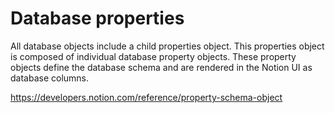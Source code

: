 # Database properties
All database objects include a child properties object. 
This properties object is composed of individual database property objects. 
These property objects define the database schema and are rendered in the Notion UI as database columns.

https://developers.notion.com/reference/property-schema-object
